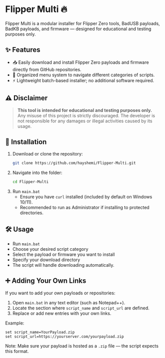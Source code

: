 # Flipper Multi 🔥

Flipper Multi is a modular installer for Flipper Zero tools, BadUSB payloads, BadKB payloads, and firmware — designed for educational and testing purposes only.

## ✨ Features
- 📥 Easily download and install Flipper Zero payloads and firmware directly from GitHub repositories.
- 🧭 Organized menu system to navigate different categories of scripts.
- ⚡ Lightweight batch-based installer; no additional software required.

## ⚠️ Disclaimer
> **This tool is intended for educational and testing purposes only.**  
> Any misuse of this project is strictly discouraged. The developer is not responsible for any damages or illegal activities caused by its usage.

## 🚀 Installation
1. Download or clone the repository:
    ```bash
    git clone https://github.com/hayshemi/Flipper-Multi.git
    ```
2. Navigate into the folder:
    ```bash
    cd Flipper-Multi
    ```
3. Run `main.bat`
    - Ensure you have `curl` installed (included by default on Windows 10/11).
    - Recommended to run as Administrator if installing to protected directories.

## 🛠️ Usage
- Run `main.bat`
- Choose your desired script category
- Select the payload or firmware you want to install
- Specify your download directory
- The script will handle downloading automatically.

## ➕ Adding Your Own Links
If you want to add your own payloads or repositories:
1. Open `main.bat` in any text editor (such as Notepad++).
2. Locate the section where `script_name` and `script_url` are defined.
3. Replace or add new entries with your own links.

Example:
```batch
set script_name=YourPayload.zip
set script_url=https://yourserver.com/yourpayload.zip
```
Note:
Make sure your payload is hosted as a `.zip` file — the script expects this format.
